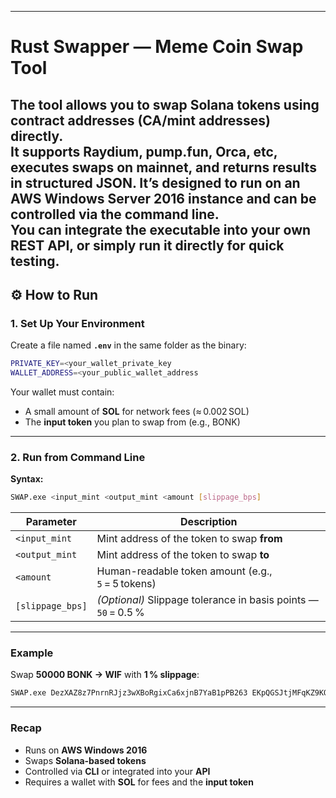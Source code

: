  ---
# Rust Swapper — Meme Coin Swap Tool

The tool allows you to swap Solana tokens using contract addresses (CA/mint addresses) directly.  
It supports Raydium, pump.fun, Orca, etc, executes swaps on mainnet, and returns results in structured JSON.
It’s designed to run on an **AWS Windows Server 2016** instance and can be controlled via the **command line**.  
You can integrate the executable into your own **REST API**, or simply run it directly for quick testing.
 ---

 ## ⚙️ How to Run

 ### 1. Set Up Your Environment

 Create a file named **`.env`** in the same folder as the binary:

 ```bash
 PRIVATE_KEY=<your_wallet_private_key
 WALLET_ADDRESS=<your_public_wallet_address
 ```

 Your wallet must contain:

 - A small amount of **SOL** for network fees (≈ 0.002 SOL)
 - The **input token** you plan to swap from (e.g., BONK)

 ---

 ### 2. Run from Command Line

 **Syntax:**

 ```bash
 SWAP.exe <input_mint <output_mint <amount [slippage_bps]
 ```

 | Parameter | Description |
 |------------|-------------|
 | `<input_mint` | Mint address of the token to swap **from** |
 | `<output_mint` | Mint address of the token to swap **to** |
 | `<amount` | Human-readable token amount (e.g., `5` = 5 tokens) |
 | `[slippage_bps]` | *(Optional)* Slippage tolerance in basis points — `50` = 0.5 % |

 ---

 ### Example

 Swap **50000 BONK → WIF** with **1 % slippage**:

 ```bash
 SWAP.exe DezXAZ8z7PnrnRJjz3wXBoRgixCa6xjnB7YaB1pPB263 EKpQGSJtjMFqKZ9KQanSqYXRcF8fBopzLHYxdM65zcjm 50000 100
 ```

 ---

 ### Recap

 - Runs on **AWS Windows 2016**  
 - Swaps **Solana-based tokens**  
 - Controlled via **CLI** or integrated into your **API**  
 - Requires a wallet with **SOL** for fees and the **input token**
